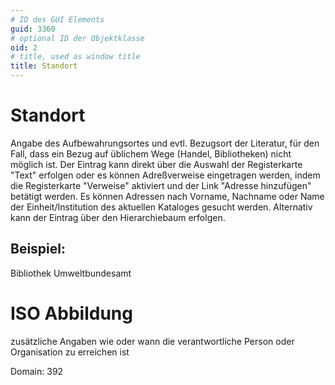 ```yaml
---
# ID des GUI Elements
guid: 3360
# optional ID der Objektklasse
oid: 2
# title, used as window title
title: Standort
---
```


# Standort

Angabe des Aufbewahrungsortes und evtl. Bezugsort der Literatur, für den Fall, dass ein Bezug auf üblichem Wege (Handel, Bibliotheken) nicht möglich ist. Der Eintrag kann direkt über die Auswahl der Registerkarte "Text" erfolgen oder es können Adreßverweise eingetragen werden, indem die Registerkarte "Verweise" aktiviert und der Link "Adresse hinzufügen" betätigt werden. Es können Adressen nach Vorname, Nachname oder Name der Einheit/Institution des aktuellen Kataloges gesucht werden. Alternativ kann der Eintrag über den Hierarchiebaum erfolgen.

## Beispiel:

Bibliothek Umweltbundesamt

# ISO Abbildung

zusätzliche Angaben wie oder wann die verantwortliche Person oder Organisation zu erreichen ist

Domain: 392
